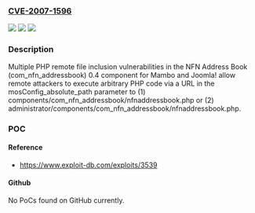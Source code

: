 ### [CVE-2007-1596](https://cve.mitre.org/cgi-bin/cvename.cgi?name=CVE-2007-1596)
![](https://img.shields.io/static/v1?label=Product&message=n%2Fa&color=blue)
![](https://img.shields.io/static/v1?label=Version&message=n%2Fa&color=blue)
![](https://img.shields.io/static/v1?label=Vulnerability&message=n%2Fa&color=brighgreen)

### Description

Multiple PHP remote file inclusion vulnerabilities in the NFN Address Book (com_nfn_addressbook) 0.4 component for Mambo and Joomla! allow remote attackers to execute arbitrary PHP code via a URL in the mosConfig_absolute_path parameter to (1) components/com_nfn_addressbook/nfnaddressbook.php or (2) administrator/components/com_nfn_addressbook/nfnaddressbook.php.

### POC

#### Reference
- https://www.exploit-db.com/exploits/3539

#### Github
No PoCs found on GitHub currently.

